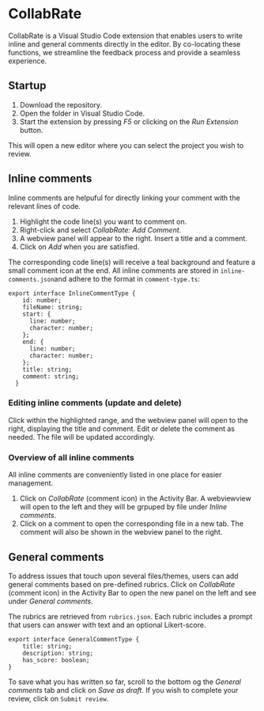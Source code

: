 # CollabRate

CollabRate is a Visual Studio Code extension that enables users to write inline and general comments directly in the editor. By co-locating these functions, we streamline the feedback process and provide a seamless experience.

## Startup

1. Download the repository.
2. Open the folder in Visual Studio Code.
3. Start the extension by pressing _F5_ or clicking on the _Run Extension_ button.

This will open a new editor where you can select the project you wish to review.

## Inline comments

Inline comments are helpuful for directly linking your comment with the relevant lines of code.

1. Highlight the code line(s) you want to comment on.
2. Right-click and select _CollabRate: Add Comment_.
3. A webview panel will appear to the right. Insert a title and a comment.
4. Click on _Add_ when you are satisfied.

The corresponding code line(s) will receive a teal background and feature a small comment icon at the end. All inline comments are stored in `inline-comments.json`and adhere to the format in `comment-type.ts`:

```
export interface InlineCommentType {
    id: number;
    fileName: string;
    start: {
      line: number;
      character: number;
    };
    end: {
      line: number;
      character: number;
    };
    title: string;
    comment: string;
  }
```

### Editing inline comments (update and delete)

Click within the highlighted range, and the webview panel will open to the right, displaying the title and comment. Edit or delete the comment as needed. The file will be updated accordingly.

### Overview of all inline comments

All inline comments are conveniently listed in one place for easier management.

1. Click on _CollabRate_ (comment icon) in the Activity Bar. A webviewview will open to the left and they will be grpuped by file under _Inline comments_.
2. Click on a comment to open the corresponding file in a new tab. The comment will also be shown in the webview panel to the right.

## General comments

To address issues that touch upon several files/themes, users can add general comments based on pre-defined rubrics. Click on _CollabRate_ (comment icon) in the Activity Bar to open the new panel on the left and see under _General comments_.

The rubrics are retrieved from `rubrics.json`. Each rubric includes a prompt that users can answer with text and an optional Likert-score.

```
export interface GeneralCommentType {
    title: string;
    description: string;
    has_score: boolean;
}
```

To save what you has written so far, scroll to the bottom og the _General comments_ tab and click on _Save as draft._ If you wish to complete your review, click on `Submit review`.

